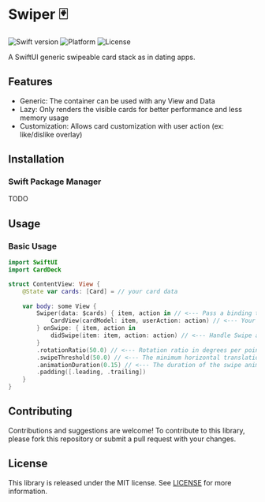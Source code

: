 # Swiper 🃏

![Swift version](https://img.shields.io/badge/Swift-5.4-orange.svg)
![Platform](https://img.shields.io/badge/Platform-iOS%20%7C%20iPadOS%2014.0-blue.svg)
![License](https://img.shields.io/badge/License-MIT-green.svg)

A SwiftUI generic swipeable card stack as in dating apps.

## Features

- Generic: The container can be used with any View and Data
- Lazy: Only renders the visible cards for better performance and less memory usage
- Customization: Allows card customization with user action (ex: like/dislike overlay) 

## Installation

### Swift Package Manager

TODO

## Usage

### Basic Usage

```swift
import SwiftUI
import CardDeck

struct ContentView: View {
    @State var cards: [Card] = // your card data
    
    var body: some View {
        Swiper(data: $cards) { item, action in // <--- Pass a binding to your data here
            CardView(cardModel: item, userAction: action) // <--- Your custom View here, pass the action for customization if needed
        } onSwipe: { item, action in
            didSwipe(item: item, action: action) // <--- Handle Swipe action here
        }
        .rotationRatio(50.0) // <--- Rotation ratio in degrees per points of the horizontal translation
        .swipeThreshold(50.0) // <--- The minimum horizontal translation threshold required to register a swipe action
        .animationDuration(0.15) // <--- The duration of the swipe animation when user releases the card
        .padding([.leading, .trailing])
    }
}
```

## Contributing

Contributions and suggestions are welcome! 
To contribute to this library, please fork this repository or submit a pull request with your changes.


## License

This library is released under the MIT license. See [LICENSE](LICENSE) for more information.
